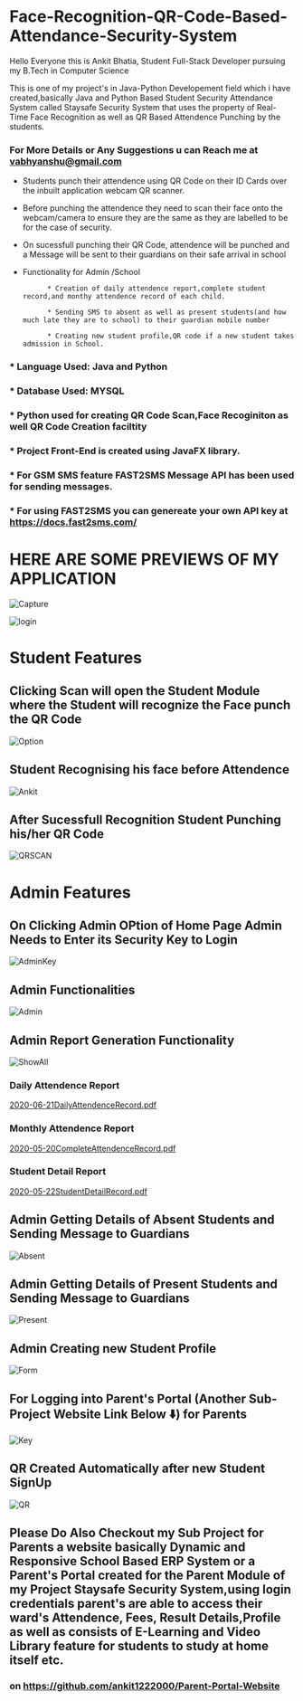 # Face-Recognition-QR-Code-Based-Attendance-Security-System

Hello Everyone this is Ankit Bhatia, Student Full-Stack Developer pursuing my B.Tech in Computer Science

This is one of my project's in Java-Python Developement field  which i have created,basically Java and Python Based 
Student Security Attendance System called Staysafe Security System that uses the property of Real-Time Face Recognition as well as QR Based Attendence Punching by the students.

### For More Details or Any Suggestions u can Reach me at vabhyanshu@gmail.com

- Students punch their attendence using QR Code on their ID Cards over the inbuilt application webcam QR scanner.

- Before punching the attendence they need to scan their face onto the webcam/camera to ensure they are the same as they are labelled to be for the case of security.


- On sucessfull punching their QR Code, attendence will be punched and a Message will be sent to their guardians on their safe arrival in school


- Functionality for Admin /School

			* Creation of daily attendence report,complete student record,and monthy attendence record of each child.

			* Sending SMS to absent as well as present students(and how much late they are to school) to their guardian mobile number

			* Creating new student profile,QR code if a new student takes admission in School.


### * Language Used: Java and Python

### * Database Used: MYSQL


### * Python used for creating QR Code Scan,Face Recoginiton as well QR Code Creation faciltity

### * Project Front-End is created using JavaFX library.

### * For GSM SMS feature FAST2SMS Message API has been used for sending messages.
### * For using FAST2SMS you can genereate your own API key at https://docs.fast2sms.com/







# HERE ARE SOME PREVIEWS OF MY APPLICATION


![Capture](https://user-images.githubusercontent.com/60085587/85238377-208ed580-b44b-11ea-986f-6201e6fcdc06.PNG)

![login](https://user-images.githubusercontent.com/60085587/85238383-2389c600-b44b-11ea-9854-c2d57c94a8eb.PNG)


# Student Features


## Clicking Scan will open the Student Module where the Student will recognize the Face punch the QR Code

![Option](https://user-images.githubusercontent.com/60085587/85238384-24225c80-b44b-11ea-950e-cb2c1d7ebae1.PNG)

## Student Recognising his face before Attendence

![Ankit](https://user-images.githubusercontent.com/60085587/85332864-5046e780-b4f6-11ea-850a-cca6b09fa5c0.PNG)

## After Sucessfull Recognition Student Punching his/her QR Code

![QRSCAN](https://user-images.githubusercontent.com/60085587/85332915-63f24e00-b4f6-11ea-8594-4eff27547a0f.PNG)


# Admin Features

## On Clicking Admin OPtion of Home Page Admin Needs to Enter its Security Key to Login

![AdminKey](https://user-images.githubusercontent.com/60085587/85333663-9a7c9880-b4f7-11ea-9371-e2eb288a73cc.PNG)

## Admin Functionalities

![Admin](https://user-images.githubusercontent.com/60085587/85238375-1ec51200-b44b-11ea-8d8c-f37f52ad7ad4.PNG)

## Admin Report Generation Functionality

![ShowAll](https://user-images.githubusercontent.com/60085587/85238385-24baf300-b44b-11ea-82cc-6ad25a3294c6.PNG)

### Daily Attendence Report

[2020-06-21DailyAttendenceRecord.pdf](https://github.com/ankit1222000/Face-Recognition-QR-Code-Based-Attendence-Security-System/files/4810582/2020-06-21DailyAttendenceRecord.pdf)

### Monthly Attendence Report
[2020-05-20CompleteAttendenceRecord.pdf](https://github.com/ankit1222000/Face-Recognition-QR-Code-Based-Attendence-Security-System/files/4815532/2020-05-20CompleteAttendenceRecord.pdf)

### Student Detail Report
[2020-05-22StudentDetailRecord.pdf](https://github.com/ankit1222000/Face-Recognition-QR-Code-Based-Attendence-Security-System/files/4815536/2020-05-22StudentDetailRecord.pdf)

## Admin Getting Details of Absent Students and Sending Message to Guardians
![Absent](https://user-images.githubusercontent.com/60085587/85334411-d5cb9700-b4f8-11ea-9b3a-5e7bc8e620a6.PNG)

## Admin Getting Details of Present Students and Sending Message to Guardians
![Present](https://user-images.githubusercontent.com/60085587/85334418-d7955a80-b4f8-11ea-8b3b-4bfba869a346.PNG)




## Admin Creating new Student Profile

![Form](https://user-images.githubusercontent.com/60085587/85238378-21c00280-b44b-11ea-9cac-7f0a939d3e6a.PNG)

## For Logging into Parent's Portal (Another Sub-Project Website Link Below :arrow_down:) for Parents

![Key](https://user-images.githubusercontent.com/60085587/85238380-22f12f80-b44b-11ea-811f-b4d392934cc4.PNG)

## QR Created Automatically after new Student SignUp

![QR](https://user-images.githubusercontent.com/60085587/85238470-c04c6380-b44b-11ea-9f5b-012e8914d7c2.PNG)



## Please Do Also Checkout my Sub Project for Parents a website basically Dynamic and Responsive School Based ERP System or a Parent's Portal created for the Parent Module of my Project Staysafe Security System,using login credentials parent's are able to access their ward's Attendence, Fees, Result Details,Profile as well as consists of E-Learning and Video Library feature for students to study at home itself etc. 
### on https://github.com/ankit1222000/Parent-Portal-Website



